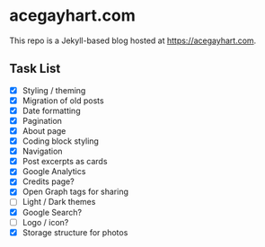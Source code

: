 # acegayhart.com

This repo is a Jekyll-based blog hosted at <https://acegayhart.com>.

## Task List

- [X] Styling / theming
- [X] Migration of old posts
- [X] Date formatting
- [X] Pagination
- [X] About page
- [X] Coding block styling
- [X] Navigation
- [X] Post excerpts as cards
- [X] Google Analytics
- [X] Credits page?
- [X] Open Graph tags for sharing
- [ ] Light / Dark themes
- [X] Google Search?
- [ ] Logo / icon?
- [X] Storage structure for photos
